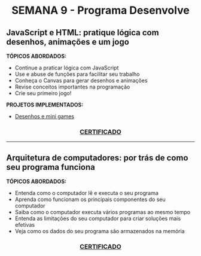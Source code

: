 # <p align="center">SEMANA 9 - Programa Desenvolve

## JavaScript e HTML: pratique lógica com desenhos, animações e um jogo

**TÓPICOS ABORDADOS:**
* Continue a praticar lógica com JavaScript
* Use e abuse de funções para facilitar seu trabalho
* Conheça o Canvas para gerar desenhos e animações
* Revise conceitos importantes na programação
* Crie seu primeiro jogo!

**PROJETOS IMPLEMENTADOS:**
* [Desenhos e mini games](../Semana%209/exercicios/)

### <p align="center"> [CERTIFICADO](https://cursos.alura.com.br/certificate/c7c20458-ee64-4eee-b32c-40d8a21dbbd4)

---

## Arquitetura de computadores: por trás de como seu programa funciona

**TÓPICOS ABORDADOS:**
* Entenda como o computador lê e executa o seu programa
* Aprenda como funcionam os principais componentes do seu computador
* Saiba como o computador executa vários programas ao mesmo tempo
* Entenda as limitações do seu computador para criar soluções mais efetivas
* Veja como os dados do seu programa são armazenados na memória

### <p align="center"> [CERTIFICADO](https://cursos.alura.com.br/certificate/c646432c-737e-45f0-8787-087bf8def225)
